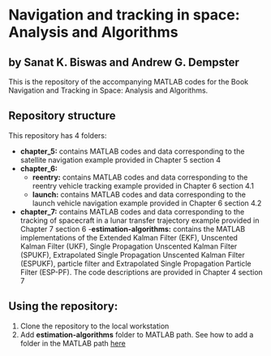 # Navigation and tracking in space: Analysis and Algorithms

## by Sanat K. Biswas and Andrew G. Dempster

This is the repository of the accompanying MATLAB codes for the Book Navigation and Tracking in Space: Analysis and Algorithms.

## Repository structure
This repository has 4 folders:
- **chapter_5:** contains MATLAB codes and data corresponding to the satellite navigation example provided in Chapter 5 section 4
- **chapter_6:**
    - **reentry:** contains MATLAB codes and data corresponding to the reentry vehicle tracking example provided in Chapter 6 section 4.1
    - **launch:** contains MATLAB codes and data corresponding to the launch vehicle navigation example provided in Chapter 6 section 4.2
- **chapter_7:** contains MATLAB codes and data corresponding to the tracking of spacecraft in a lunar transfer trajectory example provided in Chapter 7 section 6
-**estimation-algorithms:** contains the MATLAB implementations of the Extended Kalman Filter (EKF), Unscented Kalman Filter (UKF), Single Propagation Unscented Kalman Filter (SPUKF), Extrapolated Single Propagation Unscented Kalman Filter (ESPUKF), particle filter and Extrapolated Single Propagation Particle Filter (ESP-PF). The code descriptions are provided in Chapter 4 section 7

## Using the repository:
1. Clone the repository to the local workstation
2. Add **estimation-algorithms** folder to MATLAB path. See how to add a folder in the MATLAB path [here](https://in.mathworks.com/help/matlab/ref/path.html)
